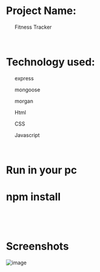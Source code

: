 <h1>Project Name:</h1>
<ul> Fitness Tracker</ul>
<br>
<h1>Technology used:</h1>
<ul>express</ul>
<ul>mongoose</ul>
<ul>morgan</ul>
<ul>Html</ul>
<ul>CSS</ul>
<ul>Javascript</ul>
<br>

<h1>Run in your pc<h1>
<p>npm install</p>
<br>

<h1>Screenshots</h1>

![image](https://user-images.githubusercontent.com/71658001/108154141-45e2ea80-7091-11eb-84ca-a54a60628c85.png)



